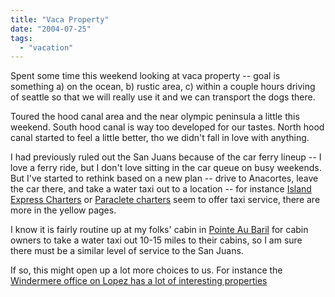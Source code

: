 ```yaml
---
title: "Vaca Property"
date: "2004-07-25"
tags: 
  - "vacation"
---
```


Spent some time this weekend looking at vaca property -- goal is something a) on the ocean, b) rustic area, c) within a couple hours driving of seattle so that we will really use it and we can transport the dogs there.

Toured the hood canal area and the near olympic peninsula a little this weekend. South hood canal is way too developed for our tastes. North hood canal started to feel a little better, tho we didn't fall in love with anything.

I had previously ruled out the San Juans because of the car ferry lineup -- I love a ferry ride, but I don't love sitting in the car queue on busy weekends. But I've started to rethink based on a new plan -- drive to Anacortes, leave the car there, and take a water taxi out to a location -- for instance [Island Express Charters](http://www.islandexpresscharters.com/) or [Paraclete charters](http://www.paracletecharters.com/) seem to offer taxi service, there are more in the yellow pages.

I know it is fairly routine up at my folks' cabin in [Pointe Au Baril](http://www.pointeaubarilchamber.com/) for cabin owners to take a water taxi out 10-15 miles to their cabins, so I am sure there must be a similar level of service to the San Juans.

If so, this might open up a lot more choices to us. For instance the [Windermere office on Lopez has a lot of interesting properties](http://www.wrelopez.com/)
